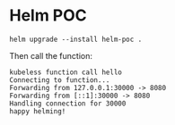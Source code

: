 # Helm POC

```
helm upgrade --install helm-poc .
```

Then call the function:

```
kubeless function call hello
Connecting to function...
Forwarding from 127.0.0.1:30000 -> 8080
Forwarding from [::1]:30000 -> 8080
Handling connection for 30000
happy helming!
```


